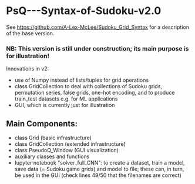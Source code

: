 # PsQ---Syntax-of-Sudoku-v2.0
 
See https://github.com/A-Lex-McLee/Sudoku_Grid_Syntax for a description of the base version.
### NB: This version is still under construction; its main purpose is for illustration!

Innovations in v2:
* use of Numpy instead of lists/tuples for grid operations
* class GridCollection to deal with collections of Sudoku grids, permutation series, false grids, one-hot encoding, and to produce train_test datasets e.g. for ML applications
* GUI, which is currently just for illustration 


## Main Components:
* class Grid (basic infrastructure)
* class GridCollection (extended infrastructure)
* class PseudoQ_Window (GUI visualization)
* auxiliary classes and functions
* Iupyter notebook "solver_full_CNN": to create a dataset, train a model, save data (= Sudoku game grids) and model to file; these can, in turn, be used in the GUI (check lines 49/50 that the filenames are correct)
